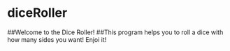# diceRoller
##Welcome to the Dice Roller!
##This program helps you to roll a dice with how many sides you want! Enjoi it!
